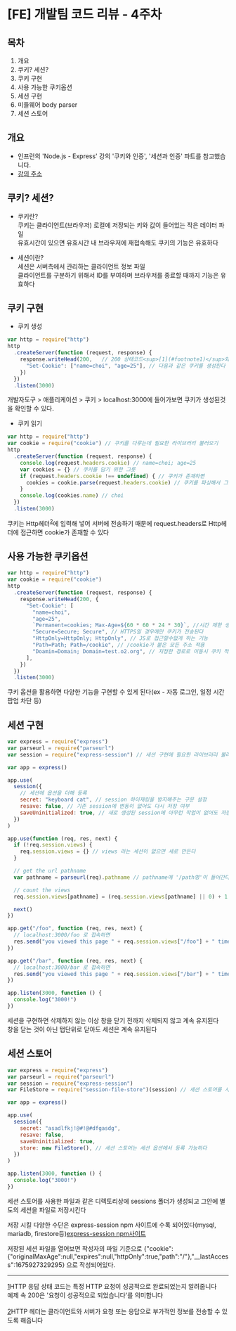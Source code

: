 # [FE] 개발팀 코드 리뷰 - 4주차

## 목차

1. 개요
2. 쿠키? 세션?
3. 쿠키 구현
4. 사용 가능한 쿠키옵션
5. 세션 구현
6. 미들웨어 body parser
7. 세션 스토어

## 개요

- 인프런의 'Node.js - Express' 강의 '쿠키와 인증', '세션과 인증' 파트를 참고했습니다.
- [강의 주소](https://www.inflearn.com/course/node-js-express)

## 쿠키? 세션?

- 쿠키란?<br/>
  쿠키는 클라이언트(브라우저) 로컬에 저장되는 키와 값이 들어있는 작은 데이터 파일<br/>
  유효시간이 있으면 유효시간 내 브라우저에 재접속해도 쿠키의 기능은 유효하다<br/>

- 세션이란?<br/>
  세션은 서버측에서 관리하는 클라이언트 정보 파일<br/>
  클라이언트를 구분하기 위해서 ID를 부여하며 브라우저를 종료할 때까지 기능은 유효하다<br/>

## 쿠키 구현

- 쿠키 생성<br/>

```js
var http = require("http")
http
  .createServer(function (request, response) {
    response.writeHead(200,   // 200 상태코드<sup>[1](#footnote1)</sup>와 함께
      "Set-Cookie": ["name=choi", "age=25"], // 다음과 같은 쿠키를 생성한다
    })
  })
  .listen(3000)
```

개발자도구 > 애플리케이션 > 쿠키 > localhost:3000에 들어가보면 쿠키가 생성된것을 확인할 수 있다.
<br/>

- 쿠키 읽기<br/>

```js
var http = require("http")
var cookie = require("cookie") // 쿠키를 다루는데 필요한 라이브러리 불러오기
http
  .createServer(function (request, response) {
    console.log(request.headers.cookie) // name=choi; age=25
    var cookies = {} // 쿠키를 담기 위한 그릇
    if (request.headers.cookie !== undefined) { // 쿠키가 존재하면
      cookies = cookie.parse(request.headers.cookie) // 쿠키를 파싱해서 그릇에 담는다
    }
    console.log(cookies.name) // choi
  })
  .listen(3000)
```

쿠키는 Http헤더<sup>[2](#footnote2)</sup>에 입력해 넣어 서버에 전송하기 때문에 request.headers로 Http헤더에 접근하면 cookie가 존재할 수 있다<br/>

## 사용 가능한 쿠키옵션

```js
var http = require("http")
var cookie = require("cookie")
http
  .createServer(function (request, response) {
    response.writeHead(200, {
      "Set-Cookie": [
        "name=choi",
        "age=25",
        `Permanent=cookies; Max-Age=${60 * 60 * 24 * 30}`, //시간 제한 생성
        "Secure=Secure; Secure", // HTTPS일 경우에만 쿠키가 전송된다
        "HttpOnly=HttpOnly; HttpOnly", // JS로 접근할수없게 하는 기능
        "Path=Path; Path=/cookie", // /cookie가 붙은 모든 주소 적용
        "Doamin=Domain; Domain=test.o2.org", // 지정한 경로로 이동시 쿠키 적용
      ],
    })
  })
  .listen(3000)
```

쿠키 옵션을 활용하면 다양한 기능을 구현할 수 있게 된다(ex - 자동 로그인, 일정 시간 팝업 차단 등)<br />

## 세션 구현

```js
var express = require("express")
var parseurl = require("parseurl")
var session = require("express-session") // 세션 구현에 필요한 라이브러리 불러온다

var app = express()

app.use(
  session({
    // 세션에 옵션을 더해 등록
    secret: "keyboard cat", // session 하이재킹을 방지해주는 구문 설정
    resave: false, // 기존 session에 변동이 없어도 다시 저장 여부
    saveUninitialized: true, // 새로 생성된 session에 아무런 작업이 없어도 저장 여부
  })
)

app.use(function (req, res, next) {
  if (!req.session.views) {
    req.session.views = {} // views 라는 세션이 없으면 새로 만든다
  }

  // get the url pathname
  var pathname = parseurl(req).pathname // pathname에 '/path명'이 들어간다

  // count the views
  req.session.views[pathname] = (req.session.views[pathname] || 0) + 1 // 최초값을 0으로 주고 이후 증가 시킨다

  next()
})

app.get("/foo", function (req, res, next) {
  // localhost:3000/foo 로 접속하면
  res.send("you viewed this page " + req.session.views["/foo"] + " times") // 세션이 생겨서 누적해서 증가한다
})

app.get("/bar", function (req, res, next) {
  // localhost:3000/bar 로 접속하면
  res.send("you viewed this page " + req.session.views["/bar"] + " times") // 세션이 생겨서 누적해서 증가한다
})

app.listen(3000, function () {
  console.log("3000!")
})
```

세션을 구현하면 삭제하지 않는 이상 창을 닫기 전까지 삭제되지 않고 계속 유지된다<br />
창을 닫는 것이 아닌 탭단위로 닫아도 세션은 계속 유지된다<br />

## 세션 스토어

```js
var express = require("express")
var parseurl = require("parseurl")
var session = require("express-session")
var FileStore = require("session-file-store")(session) // 세션 스토어를 사용하는데 필요한 라이브러리 불러오기

var app = express()

app.use(
  session({
    secret: "asadlfkj!@#!@#dfgasdg",
    resave: false,
    saveUninitialized: true,
    store: new FileStore(), // 세션 스토어는 세션 옵션에서 등록 가능하다
  })
)

app.listen(3000, function () {
  console.log("3000!")
})
```

세션 스토어를 사용한 파일과 같은 디렉토리상에 sessions 폴더가 생성되고 그안에 별도의 세션을 파일로 저장시킨다<br />

저장 시킬 다양한 수단은 express-session npm 사이트에 수록 되어있다(mysql, mariadb, firestore등)[express-session npm사이트](https://www.npmjs.com/package/express-session) <br/>

저장된 세션 파일을 열어보면 작성자의 파일 기준으로 {"cookie":{"originalMaxAge":null,"expires":null,"httpOnly":true,"path":"/"},"\_\_lastAccess":1675927329295} 으로 작성되어있다.

---

<u><a name="footnote1">1</a></u>HTTP 응답 상태 코드는 특정 HTTP 요청이 성공적으로 완료되었는지 알려줍니다<br/>
예제 속 200은 '요청이 성공적으로 되었습니다'를 의미합니다<br/> <br/>
<u><a name="footnote2">2</a></u>HTTP 헤더는 클라이언트와 서버가 요청 또는 응답으로 부가적인 정보를 전송할 수 있도록 해줍니다<br/>
